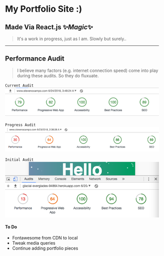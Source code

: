 # My Portfolio Site :)
## Made Via React.js :sparkles:*Magic*:sparkles:

> It's a work in progress, just as I am. Slowly but surely..

***
## Performance Audit
> I believe many factors (e.g. internet connection speed) come into play during these audits. So they do fluxuate.

`Current Audit`
![current](./src/assets/Current.png)

`Progress Audit`
![progress](./src/assets/Progress.png)

`Initial Audit`
![initial](./src/assets/Start.png)

#### To Do
* Fontawesome from CDN to local
* Tweak media queries
* Continue adding portfolio pieces
